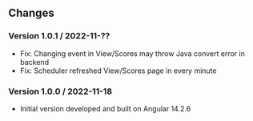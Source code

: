 ## Changes

### Version 1.0.1 / 2022-11-??

* Fix: Changing event in View/Scores may throw Java convert error in backend
* Fix: Scheduler refreshed View/Scores page in every minute

### Version 1.0.0 / 2022-11-18

* Initial version developed and built on Angular 14.2.6

